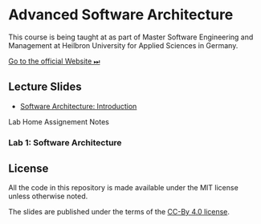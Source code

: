 # Advanced Software Architecture

This course is being taught at as part of Master Software Engineering and Management at Heilbron University for Applied Sciences in Germany.

[Go to the official Website ⏭](https://www.hs-heilbronn.de/advanced-software-architecture)

## Lecture Slides 

* [Software Architecture: Introduction](https://github.com/aheil/hhn-swarch/slides/raw/main/swarch.01.pdf)

Lab Home Assignement Notes 

### Lab 1: Software Architecture 

## License 

All the code in this repository is made available under the MIT license unless otherwise noted.

The slides are published under the terms of the [CC-By 4.0 license](https://creativecommons.org/licenses/by/4.0/).